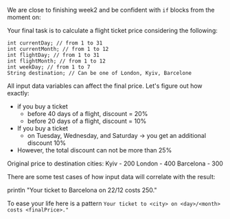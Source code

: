 We are close to finishing week2 and be confident with `if` blocks from the moment on:

Your final task is to calculate a flight ticket price considering the following:
```
int currentDay; // from 1 to 31
int currentMonth; // from 1 to 12
int flightDay; // from 1 to 31
int flightMonth; // from 1 to 12
int weekDay; // from 1 to 7
String destination; // Can be one of London, Kyiv, Barcelone
```
All input data variables can affect the final price. Let's figure out how exactly:

* if you buy a ticket
  * before 40 days of a flight, discount = 20%
  * before 20 days of a flight, discount = 10%
* If you buy a ticket
  * on Tuesday, Wednesday, and Saturday -> you get an additional discount 10%
* However, the total discount can not be more than 25%

Original price to destination cities:
Kyiv - 200
London - 400
Barcelona - 300

There are some test cases of how input data will correlate with the result:

println "Your ticket to Barcelona on 22/12 costs 250."

To ease your life here is a pattern `Your ticket to <city> on <day>/<month> costs <finalPrice>."`
